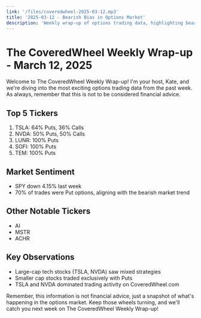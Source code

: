 ```yaml
---
link: '/files/coveredwheel-2025-03-12.mp3'
title: '2025-03-12 - Bearish Bias in Options Market'
description: 'Weekly wrap-up of options trading data, highlighting bearish sentiment with 70% Put trades, TSLA leading with 64% Puts, and exclusive Put activity for smaller cap stocks.'
---
```


# The CoveredWheel Weekly Wrap-up - March 12, 2025

Welcome to The CoveredWheel Weekly Wrap-up! I'm your host, Kate, and we're diving into the most exciting options trading data from the past week. As always, remember that this is not to be considered financial advice.

## Top 5 Tickers

1. TSLA: 64% Puts, 36% Calls
2. NVDA: 50% Puts, 50% Calls
3. LUNR: 100% Puts
4. SOFI: 100% Puts
5. TEM: 100% Puts

## Market Sentiment

- SPY down 4.15% last week
- 70% of trades were Put options, aligning with the bearish market trend

## Other Notable Tickers

- AI
- MSTR
- ACHR

## Key Observations

- Large-cap tech stocks (TSLA, NVDA) saw mixed strategies
- Smaller cap stocks traded exclusively with Puts
- TSLA and NVDA dominated trading activity on CoveredWheel.com

Remember, this information is not financial advice, just a snapshot of what's happening in the options market. Keep those wheels turning, and we'll catch you next week on The CoveredWheel Weekly Wrap-up!